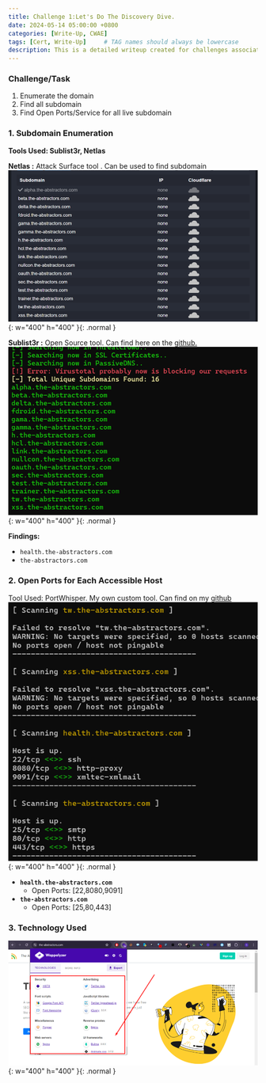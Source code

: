 ```yaml
---
title: Challenge 1:Let's Do The Discovery Dive.
date: 2024-05-14 05:00:00 +0800
categories: [Write-Up, CWAE]
tags: [Cert, Write-Up]     # TAG names should always be lowercase
description: This is a detailed writeup created for challenges associated with the Certified Web AppSecurity Expert (CWAE) certification. 
---
```


### Challenge/Task

1. Enumerate the domain
2. Find all subdomain
3. Find Open Ports/Service for all live subdomain

### 1. Subdomain Enumeration

**Tools Used: Sublist3r, Netlas**

**Netlas :** Attack Surface tool . Can be used to find subdomain
![Netlas Scanning Result](/img/cwae/netlas.png){: w="400" h="400" }{: .normal }

**Sublist3r :** Open Source tool. Can find here on the [github.](https://github.com/aboul3la/Sublist3r) 
![Sublist3r Scanning Result](/img/cwae/sublist3r.png){: w="400" h="400" }{: .normal }

**Findings:**

- `health.the-abstractors.com`
- `the-abstractors.com`

### 2. Open Ports for Each Accessible Host

Tool Used: PortWhisper. My own custom tool. Can find on my [github](https://github.com/beardenx/PortWhisper)
![Port Scanning Result](/img/cwae/portscan.png){: w="400" h="400" }{: .normal }

- **`health.the-abstractors.com`**
    - Open Ports: [22,8080,9091]
- **`the-abstractors.com`**
    - Open Ports: [25,80,443]

### 3. Technology Used
![Technology Scanning Result](/img/cwae/wappalyzer.png){: w="400" h="400" }{: .normal }